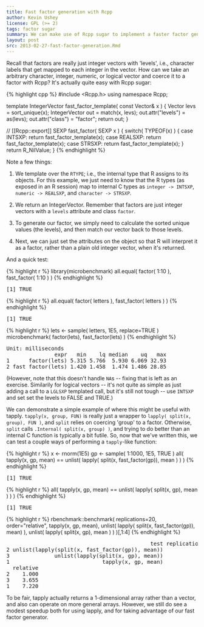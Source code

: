 ```yaml
---
title: Fast factor generation with Rcpp
author: Kevin Ushey
license: GPL (>= 2)
tags: factor sugar
summary: We can make use of Rcpp sugar to implement a faster factor generator.
layout: post
src: 2013-02-27-fast-factor-generation.Rmd
---
```


Recall that factors are really just integer vectors with 'levels', 
i.e., character labels that get mapped to each integer in the vector. 
How can we take an arbitrary character, integer, numeric, or logical vector 
and coerce it to a factor with Rcpp? It's actually quite easy with Rcpp sugar:


{% highlight cpp %}
#include <Rcpp.h>
using namespace Rcpp;

template <int RTYPE>
IntegerVector fast_factor_template( const Vector<RTYPE>& x ) {
  Vector<RTYPE> levs = sort_unique(x);
  IntegerVector out = match(x, levs);
  out.attr("levels") = as<CharacterVector>(levs);
  out.attr("class") = "factor";
  return out;
}

// [[Rcpp::export]]
SEXP fast_factor( SEXP x ) {
  switch( TYPEOF(x) ) {
    case INTSXP: return fast_factor_template<INTSXP>(x);
    case REALSXP: return fast_factor_template<REALSXP>(x);
    case STRSXP: return fast_factor_template<STRSXP>(x);
  }
  return R_NilValue;
}
{% endhighlight %}


Note a few things:

1. We template over the `RTYPE`; i.e., the internal type that R assigns to its
objects. For this example, we just need to know that the R types (as exposed
in an R session) map to internal C types as 
`integer -> INTSXP`, `numeric -> REALSXP`, and `character -> STRSXP`. 

2. We return an IntegerVector. Remember that factors are just
integer vectors with a `levels` attribute and class `factor`.

3. To generate our factor, we simply need to calculate the sorted unique
values (the levels), and then match our vector back to those levels.

4. Next, we can just set the attributes on the object so that R will interpret
it as a factor, rather than a plain old integer vector, when it's returned.

And a quick test:


{% highlight r %}
library(microbenchmark)
all.equal( factor( 1:10 ), fast_factor( 1:10 ) )
{% endhighlight %}



<pre class="output">
[1] TRUE
</pre>



{% highlight r %}
all.equal( factor( letters ), fast_factor( letters ) )
{% endhighlight %}



<pre class="output">
[1] TRUE
</pre>



{% highlight r %}
lets <- sample( letters, 1E5, replace=TRUE )
microbenchmark( factor(lets), fast_factor(lets) )
{% endhighlight %}



<pre class="output">
Unit: milliseconds
               expr   min    lq median    uq   max
1      factor(lets) 5.315 5.766  5.930 6.069 32.93
2 fast_factor(lets) 1.420 1.458  1.474 1.486 28.85
</pre>


(However, note that this doesn't handle `NA`s -- fixing that is left as an
exercise. Similarily for logical vectors -- it's not quite as simple as just
adding a call to a `LGLSXP` templated call, but it's still not tough -- use
`INTSXP` and set set the levels to FALSE and TRUE.)

We can demonstrate a simple example of where this might be useful with
tapply. `tapply(x, group, FUN)` is really just a wrapper to `lapply( split(x, group), FUN )`,
and `split` relies on coercing 'group' to a factor. Otherwise, `split` calls
`.Internal( split(x, group) )`, and trying to do better than an internal C
function is typically a bit futile. So, now that we've written this,
we can test a couple ways of performing a `tapply`-like function:


{% highlight r %}
x <- rnorm(1E5)
gp <- sample( 1:1000, 1E5, TRUE )
all( tapply(x, gp, mean) == unlist( lapply( split(x, fast_factor(gp)), mean ) ) )
{% endhighlight %}



<pre class="output">
[1] TRUE
</pre>



{% highlight r %}
all( tapply(x, gp, mean) == unlist( lapply( split(x, gp), mean ) ) )
{% endhighlight %}



<pre class="output">
[1] TRUE
</pre>



{% highlight r %}
rbenchmark::benchmark( replications=20, order="relative",
                tapply(x, gp, mean), 
                unlist( lapply( split(x, fast_factor(gp)), mean) ),
                unlist( lapply( split(x, gp), mean ) )
                )[,1:4]
{% endhighlight %}



<pre class="output">
                                             test replications elapsed
2 unlist(lapply(split(x, fast_factor(gp)), mean))           20   0.200
3              unlist(lapply(split(x, gp), mean))           20   0.731
1                             tapply(x, gp, mean)           20   1.444
  relative
2    1.000
3    3.655
1    7.220
</pre>


To be fair, tapply actually returns a 1-dimensional array rather than a vector,
and also can operate on more general arrays. However, we still do see a modest
speedup both for using lapply, and for taking advantage of our fast factor generator.
